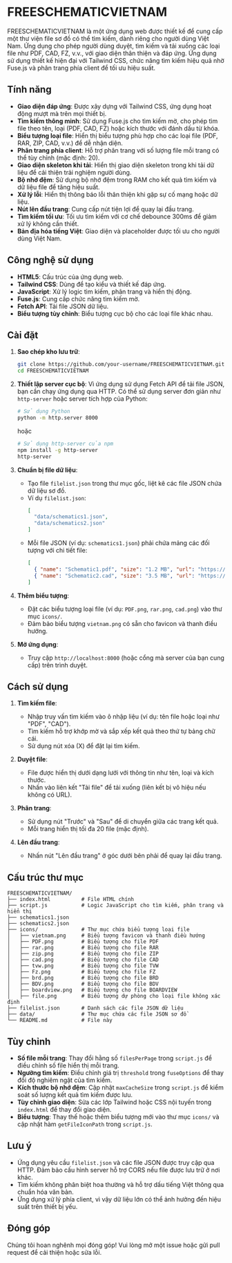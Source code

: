# FREESCHEMATICVIETNAM

FREESCHEMATICVIETNAM là một ứng dụng web được thiết kế để cung cấp một thư viện file sơ đồ có thể tìm kiếm, dành riêng cho người dùng Việt Nam. Ứng dụng cho phép người dùng duyệt, tìm kiếm và tải xuống các loại file như PDF, CAD, FZ, v.v., với giao diện thân thiện và đáp ứng. Ứng dụng sử dụng thiết kế hiện đại với Tailwind CSS, chức năng tìm kiếm hiệu quả nhờ Fuse.js và phân trang phía client để tối ưu hiệu suất.

## Tính năng

- **Giao diện đáp ứng**: Được xây dựng với Tailwind CSS, ứng dụng hoạt động mượt mà trên mọi thiết bị.
- **Tìm kiếm thông minh**: Sử dụng Fuse.js cho tìm kiếm mờ, cho phép tìm file theo tên, loại (PDF, CAD, FZ) hoặc kích thước với đánh dấu từ khóa.
- **Biểu tượng loại file**: Hiển thị biểu tượng phù hợp cho các loại file (PDF, RAR, ZIP, CAD, v.v.) để dễ nhận diện.
- **Phân trang phía client**: Hỗ trợ phân trang với số lượng file mỗi trang có thể tùy chỉnh (mặc định: 20).
- **Giao diện skeleton khi tải**: Hiển thị giao diện skeleton trong khi tải dữ liệu để cải thiện trải nghiệm người dùng.
- **Bộ nhớ đệm**: Sử dụng bộ nhớ đệm trong RAM cho kết quả tìm kiếm và dữ liệu file để tăng hiệu suất.
- **Xử lý lỗi**: Hiển thị thông báo lỗi thân thiện khi gặp sự cố mạng hoặc dữ liệu.
- **Nút lên đầu trang**: Cung cấp nút tiện lợi để quay lại đầu trang.
- **Tìm kiếm tối ưu**: Tối ưu tìm kiếm với cơ chế debounce 300ms để giảm xử lý không cần thiết.
- **Bản địa hóa tiếng Việt**: Giao diện và placeholder được tối ưu cho người dùng Việt Nam.

## Công nghệ sử dụng

- **HTML5**: Cấu trúc của ứng dụng web.
- **Tailwind CSS**: Dùng để tạo kiểu và thiết kế đáp ứng.
- **JavaScript**: Xử lý logic tìm kiếm, phân trang và hiển thị động.
- **Fuse.js**: Cung cấp chức năng tìm kiếm mờ.
- **Fetch API**: Tải file JSON dữ liệu.
- **Biểu tượng tùy chỉnh**: Biểu tượng cục bộ cho các loại file khác nhau.

## Cài đặt

1. **Sao chép kho lưu trữ**:
   ```bash
   git clone https://github.com/your-username/FREESCHEMATICVIETNAM.git
   cd FREESCHEMATICVIETNAM
   ```

2. **Thiết lập server cục bộ**:
   Vì ứng dụng sử dụng Fetch API để tải file JSON, bạn cần chạy ứng dụng qua HTTP. Có thể sử dụng server đơn giản như `http-server` hoặc server tích hợp của Python:
   ```bash
   # Sử dụng Python
   python -m http.server 8000
   ```
   hoặc
   ```bash
   # Sử dụng http-server của npm
   npm install -g http-server
   http-server
   ```

3. **Chuẩn bị file dữ liệu**:
   - Tạo file `filelist.json` trong thư mục gốc, liệt kê các file JSON chứa dữ liệu sơ đồ.
   - Ví dụ `filelist.json`:
     ```json
     [
       "data/schematics1.json",
       "data/schematics2.json"
     ]
     ```
   - Mỗi file JSON (ví dụ: `schematics1.json`) phải chứa mảng các đối tượng với chi tiết file:
     ```json
     [
       { "name": "Schematic1.pdf", "size": "1.2 MB", "url": "https://example.com/schematic1.pdf" },
       { "name": "Schematic2.cad", "size": "3.5 MB", "url": "https://example.com/schematic2.cad" }
     ]
     ```

4. **Thêm biểu tượng**:
   - Đặt các biểu tượng loại file (ví dụ: `PDF.png`, `rar.png`, `cad.png`) vào thư mục `icons/`.
   - Đảm bảo biểu tượng `vietnam.png` có sẵn cho favicon và thanh điều hướng.

5. **Mở ứng dụng**:
   - Truy cập `http://localhost:8000` (hoặc cổng mà server của bạn cung cấp) trên trình duyệt.

## Cách sử dụng

1. **Tìm kiếm file**:
   - Nhập truy vấn tìm kiếm vào ô nhập liệu (ví dụ: tên file hoặc loại như "PDF", "CAD").
   - Tìm kiếm hỗ trợ khớp mờ và sắp xếp kết quả theo thứ tự bảng chữ cái.
   - Sử dụng nút xóa (X) để đặt lại tìm kiếm.

2. **Duyệt file**:
   - File được hiển thị dưới dạng lưới với thông tin như tên, loại và kích thước.
   - Nhấn vào liên kết "Tải file" để tải xuống (liên kết bị vô hiệu nếu không có URL).

3. **Phân trang**:
   - Sử dụng nút "Trước" và "Sau" để di chuyển giữa các trang kết quả.
   - Mỗi trang hiển thị tối đa 20 file (mặc định).

4. **Lên đầu trang**:
   - Nhấn nút "Lên đầu trang" ở góc dưới bên phải để quay lại đầu trang.

## Cấu trúc thư mục

```
FREESCHEMATICVIETNAM/
├── index.html          # File HTML chính
├── script.js           # Logic JavaScript cho tìm kiếm, phân trang và hiển thị
├── schematics1.json
├── schematics2.json
├── icons/              # Thư mục chứa biểu tượng loại file
│   ├── vietnam.png     # Biểu tượng favicon và thanh điều hướng
│   ├── PDF.png         # Biểu tượng cho file PDF
│   ├── rar.png         # Biểu tượng cho file RAR
│   ├── zip.png         # Biểu tượng cho file ZIP
│   ├── cad.png         # Biểu tượng cho file CAD
│   ├── tvw.png         # Biểu tượng cho file TVW
│   ├── Fz.png          # Biểu tượng cho file FZ
│   ├── brd.png         # Biểu tượng cho file BRD
│   ├── BDV.png         # Biểu tượng cho file BDV
│   ├── boardview.png   # Biểu tượng cho file BOARDVIEW
│   ├── file.png        # Biểu tượng dự phòng cho loại file không xác định
├── filelist.json       # Danh sách các file JSON dữ liệu
├── data/               # Thư mục chứa các file JSON sơ đồ
└── README.md           # File này
```

## Tùy chỉnh

- **Số file mỗi trang**: Thay đổi hằng số `filesPerPage` trong `script.js` để điều chỉnh số file hiển thị mỗi trang.
- **Ngưỡng tìm kiếm**: Điều chỉnh giá trị `threshold` trong `fuseOptions` để thay đổi độ nghiêm ngặt của tìm kiếm.
- **Kích thước bộ nhớ đệm**: Cập nhật `maxCacheSize` trong `script.js` để kiểm soát số lượng kết quả tìm kiếm được lưu.
- **Tùy chỉnh giao diện**: Sửa các lớp Tailwind hoặc CSS nội tuyến trong `index.html` để thay đổi giao diện.
- **Biểu tượng**: Thay thế hoặc thêm biểu tượng mới vào thư mục `icons/` và cập nhật hàm `getFileIconPath` trong `script.js`.

## Lưu ý

- Ứng dụng yêu cầu `filelist.json` và các file JSON được truy cập qua HTTP. Đảm bảo cấu hình server hỗ trợ CORS nếu file được lưu trữ ở nơi khác.
- Tìm kiếm không phân biệt hoa thường và hỗ trợ dấu tiếng Việt thông qua chuẩn hóa văn bản.
- Ứng dụng xử lý phía client, vì vậy dữ liệu lớn có thể ảnh hưởng đến hiệu suất trên thiết bị yếu.

## Đóng góp

Chúng tôi hoan nghênh mọi đóng góp! Vui lòng mở một issue hoặc gửi pull request để cải thiện hoặc sửa lỗi.
